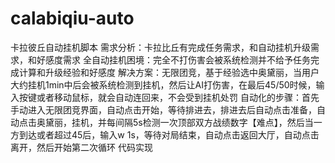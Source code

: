 # calabiqiu-auto
 卡拉彼丘自动挂机脚本 需求分析：卡拉比丘有完成任务需求，和自动挂机升级需求，和好感度需求 全自动挂机困境：完全不打伤害会被系统检测并不给予任务完成计算和升级经验和好感度 解决方案：无限团竞，基于经验选中奥黛丽，当用户大约挂机1min中后会被系统检测到挂机，然后让AI打伤害，在最后45/50时候，输入按键或者移动鼠标，就会自动连回来，不会受到挂机处罚 自动化的步骤：首先手动进入无限团竞界面，自动点击开始，等待排进去，排进去后自动点击准备，自动点击奥黛丽，挂机，并每间隔5s检测一次顶部双方战绩数字【难点】，然后当一方到达或者超过45后，输入w 1s，等待对局结束，自动点击返回大厅，自动点击离开，然后开始第二次循环 代码实现
